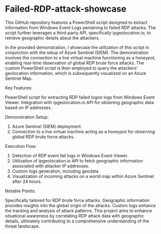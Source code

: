 # Failed-RDP-attack-showcase
 This GitHub repository features a PowerShell script designed to extract information from Windows Event Logs pertaining to failed RDP attacks. The script further leverages a third-party API, specifically ipgeolocation.io, to retrieve geographic details about the attackers.


In the provided demonstration, I showcase the utilization of this script in conjunction with the setup of Azure Sentinel (SIEM). The demonstration involves the connection to a live virtual machine functioning as a honeypot, enabling real-time observation of global RDP brute force attacks. The custom PowerShell script is then employed to query the attackers' geolocation information, which is subsequently visualized on an Azure Sentinel Map.


Key Features:

PowerShell script for extracting RDP failed logon logs from Windows Event Viewer.
Integration with ipgeolocation.io API for obtaining geographic data based on IP addresses.

Demonstration Setup:

1. Azure Sentinel (SIEM) deployment.
2. Connection to a live virtual machine acting as a honeypot for observing global RDP brute force attacks.

Execution Flow:

1. Detection of RDP event fail logs in Windows Event Viewer.
2. Utilization of ipgeolocation.io API to fetch geographic information associated with attacker IP addresses.
3. Custom logs generation, including geodata.
4. Visualization of incoming attacks on a world map within Azure Sentinel after 24 hours.

Notable Points:

Specifically tailored for RDP brute force attacks.
Geographic information provides insights into the global origin of the attacks.
Custom logs enhance the tracking and analysis of attack patterns.
This project aims to enhance situational awareness by correlating RDP attack data with geographic details, ultimately contributing to a comprehensive understanding of the threat landscape.
